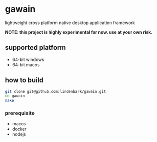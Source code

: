 # gawain
lightweight cross platform native desktop application framework

**NOTE: this project is highly experimental for now. use at your own risk.**

## supported platform
- 64-bit windows
- 64-bit macos

##  how to build
```sh
git clone git@github.com:lindenbark/gawain.git
cd gawain
make
```
### prerequisite
- macos
- docker
- nodejs
